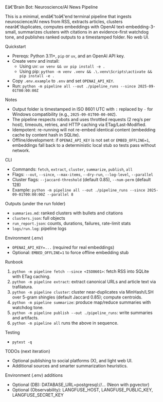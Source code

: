 ﻿Eâ€‘Brain Bot: Neuroscience/AI News Pipeline

This is a minimal, endâ€‘toâ€‘end terminal pipeline that ingests neuroscience/AI news from RSS, extracts articles, clusters nearâ€‘duplicates, computes embeddings with OpenAI text-embedding-3-small, summarizes clusters with citations in an evidence-first watchdog tone, and publishes ranked outputs to a timestamped folder. No web UI.

Quickstart

- Prereqs: Python 3.11+, `pip` or `uv`, and an OpenAI API key.
- Create venv and install:
  - Using uv: `uv venv && uv pip install -e .`
  - Using pip: `python -m venv .venv && .\.venv\Scripts\activate && pip install -e .`
- Copy `.env.example` to `.env` and set `OPENAI_API_KEY`.
- Run: `python -m pipeline all --out ./pipeline_runs --since 2025-09-01T00:00:00Z`

Notes

- Output folder is timestamped in ISO 8601 UTC with `:` replaced by `-` for Windows compatibility (e.g., `2025-09-01T00-00-00Z`).
- The pipeline respects robots and uses throttled requests (2 req/s per host), timeouts, retries, and HTTP caching via ETag/Last-Modified.
- Idempotent: re-running will not re-embed identical content (embedding cache by content hash in SQLite).
- Offline/development: if `OPENAI_API_KEY` is not set or `EMBED_OFFLINE=1`, embeddings fall back to a deterministic local stub so tests pass without network.

CLI

- Commands: `fetch`, `extract`, `cluster`, `summarize`, `publish`, `all`
- Flags: `--out`, `--since`, `--max-items`, `--dry-run`, `--log-level`, `--parallel`
- Cluster flags: `--jaccard-threshold` (default 0.85), `--num-perm` (default 128)
- Example: `python -m pipeline all --out ./pipeline_runs --since 2025-09-01T00:00:00Z --parallel 8`

Outputs (under the run folder)

- `summaries.md`: ranked clusters with bullets and citations
- `clusters.json`: full objects
- `run_report.json`: counts, durations, failures, rate-limit stats
- `logs/run.log`: pipeline logs

Environment (.env)

- `OPENAI_API_KEY=...` (required for real embeddings)
- Optional: `EMBED_OFFLINE=1` to force offline embedding stub

Runbook

1) `python -m pipeline fetch --since <ISO8601>`: fetch RSS into SQLite with ETag caching.
2) `python -m pipeline extract`: extract canonical URLs and article text via trafilatura.
3) `python -m pipeline cluster`: cluster near-duplicates via MinHash/LSH over 5-gram shingles (default Jaccard 0.85); compute centroids.
4) `python -m pipeline summarize`: produce map/reduce summaries with watchdog tone.
5) `python -m pipeline publish --out ./pipeline_runs`: write summaries and artifacts.
6) `python -m pipeline all` runs the above in sequence.

Testing

- `pytest -q`

TODOs (next iteration)

- Optional publishing to social platforms (X), and light web UI.
- Additional sources and smarter summarization heuristics.


Environment (.env) additions

- Optional (DB): DATABASE_URL=postgresql://... (Neon with pgvector)
- Optional (Observability): LANGFUSE_HOST, LANGFUSE_PUBLIC_KEY, LANGFUSE_SECRET_KEY


